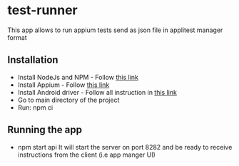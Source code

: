 # test-runner

This app allows to run appium tests send as json file in applitest manager format

## Installation

-   Install NodeJs and NPM - Follow [this link](https://nodejs.org/en)
-   Install Appium - Follow [this link](https://appium.io/docs/en/2.0/quickstart/install/)
-   Install Android driver - Follow all instruction in [this link](https://appium.io/docs/en/2.0/quickstart/uiauto2-driver/)
-   Go to main directory of the project
-   Run: npm ci

## Running the app

-   npm start api
    It will start the server on port 8282 and be ready to receive instructions from the client (i.e app manger UI)
